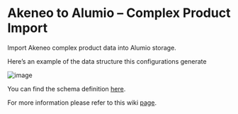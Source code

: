 # Akeneo to Alumio – Complex Product Import

Import Akeneo complex product data into Alumio storage.

Here’s an example of the data structure this configurations generate

![image](https://github.com/user-attachments/assets/d7bfa468-8033-4a17-9884-cf9c0501c3fe)

You can find the schema definition [here](https://schemas.alumio.com/v2/Product.json).

For more information please refer to this wiki [page](https://github.com/alumio-int/akeneo-centra-templates/wiki/Fetching-Product-Data-from-Akeneo-to-Alumio).
